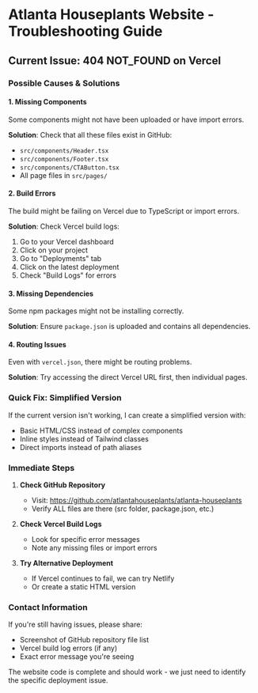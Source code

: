 # Atlanta Houseplants Website - Troubleshooting Guide

## Current Issue: 404 NOT_FOUND on Vercel

### Possible Causes & Solutions

#### 1. **Missing Components**
Some components might not have been uploaded or have import errors.

**Solution**: Check that all these files exist in GitHub:
- `src/components/Header.tsx`
- `src/components/Footer.tsx`
- `src/components/CTAButton.tsx`
- All page files in `src/pages/`

#### 2. **Build Errors**
The build might be failing on Vercel due to TypeScript or import errors.

**Solution**: Check Vercel build logs:
1. Go to your Vercel dashboard
2. Click on your project
3. Go to "Deployments" tab
4. Click on the latest deployment
5. Check "Build Logs" for errors

#### 3. **Missing Dependencies**
Some npm packages might not be installing correctly.

**Solution**: Ensure `package.json` is uploaded and contains all dependencies.

#### 4. **Routing Issues**
Even with `vercel.json`, there might be routing problems.

**Solution**: Try accessing the direct Vercel URL first, then individual pages.

### Quick Fix: Simplified Version

If the current version isn't working, I can create a simplified version with:
- Basic HTML/CSS instead of complex components
- Inline styles instead of Tailwind classes
- Direct imports instead of path aliases

### Immediate Steps

1. **Check GitHub Repository**
   - Visit: https://github.com/atlantahouseplants/atlanta-houseplants
   - Verify ALL files are there (src folder, package.json, etc.)

2. **Check Vercel Build Logs**
   - Look for specific error messages
   - Note any missing files or import errors

3. **Try Alternative Deployment**
   - If Vercel continues to fail, we can try Netlify
   - Or create a static HTML version

### Contact Information
If you're still having issues, please share:
- Screenshot of GitHub repository file list
- Vercel build log errors (if any)
- Exact error message you're seeing

The website code is complete and should work - we just need to identify the specific deployment issue.
